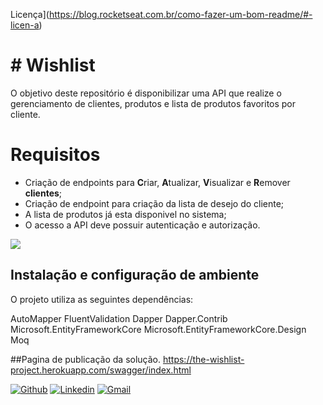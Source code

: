 Licença](https://blog.rocketseat.com.br/como-fazer-um-bom-readme/#-licen-a)

# # Wishlist

O objetivo deste repositório é disponibilizar uma API que realize o gerenciamento de clientes, produtos e lista de produtos favoritos por cliente. 


# Requisitos

 - Criação de endpoints para **C**riar, **A**tualizar, **V**isualizar e **R**emover **clientes**;
 - Criação de endpoint para criação da lista de desejo do cliente;
 - A lista de produtos já esta disponivel no sistema;
 - O acesso a API deve possuir autenticação e autorização.


<img  src="https://github-readme-stats.vercel.app/api?username=eduardoao&show_icons=true&theme=tokyonight&icon_color=6392DF&hide=prs">


## Instalação e configuração de ambiente
O projeto utiliza as seguintes dependências: 

AutoMapper
FluentValidation
Dapper
Dapper.Contrib
Microsoft.EntityFrameworkCore
Microsoft.EntityFrameworkCore.Design
Moq

##Pagina de publicação da solução. 
https://the-wishlist-project.herokuapp.com/swagger/index.html


[![Github](https://img.shields.io/badge/-Github-000?style=flat&logo=Github&logoColor=white)](https://github.com/eduardoao)
[![Linkedin](https://img.shields.io/badge/-LinkedIn-blue?style=flat&logo=Linkedin&logoColor=white)](https://www.linkedin.com/in/eduardo-alcantara-de-oliveira-mcp-mcts-mcdba-58454712/)
[![Gmail](https://img.shields.io/badge/-Gmail-c14438?style=flat&logo=Gmail&logoColor=white)](mailto:eoalcantara@gmail.com)

